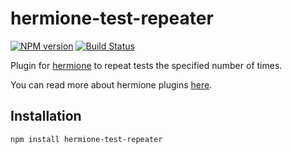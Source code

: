 # hermione-test-repeater

[![NPM version](https://img.shields.io/npm/v/hermione-test-repeater.svg?style=flat)](https://www.npmjs.org/package/hermione-test-repeater)
[![Build Status](https://travis-ci.org/gemini-testing/hermione-test-repeater.svg?branch=master)](https://travis-ci.org/gemini-testing/hermione-test-repeater)

Plugin for [hermione](https://github.com/gemini-testing/hermione) to repeat tests the specified number of times.

You can read more about hermione plugins [here](https://github.com/gemini-testing/hermione#plugins).

## Installation

```bash
npm install hermione-test-repeater
```
